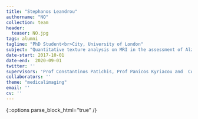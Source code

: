 ```yaml
---
title: "Stephanos Leandrou"
authorname: "NO"
collection: team
header:
  teaser: NO.jpg
tags: alumni
tagline: "PhD Student<br>City, University of London"
subject: "Quantitative texture analysis on MRI in the assessment of Alzheimer’s disease"
date-start: 2017-10-01
date-end:  2020-09-01
twitter: ''
supervisors: 'Prof Constantinos Patichis, Prof Panicos Kyriacou and  Constantino Carlos Reyes-Aldasoro'
collaborators: ''
theme: "medicalimaging"
email: ''
cv: ''
---
```

{::options parse_block_html="true" /}

<p align= "justify">
